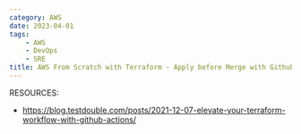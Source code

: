 ```yaml
---
category: AWS
date: 2023-04-01
tags:
    - AWS
    - DevOps
    - SRE
title: AWS From Scratch with Terraform - Apply before Merge with Github Actions
---
```

RESOURCES:

- https://blog.testdouble.com/posts/2021-12-07-elevate-your-terraform-workflow-with-github-actions/
